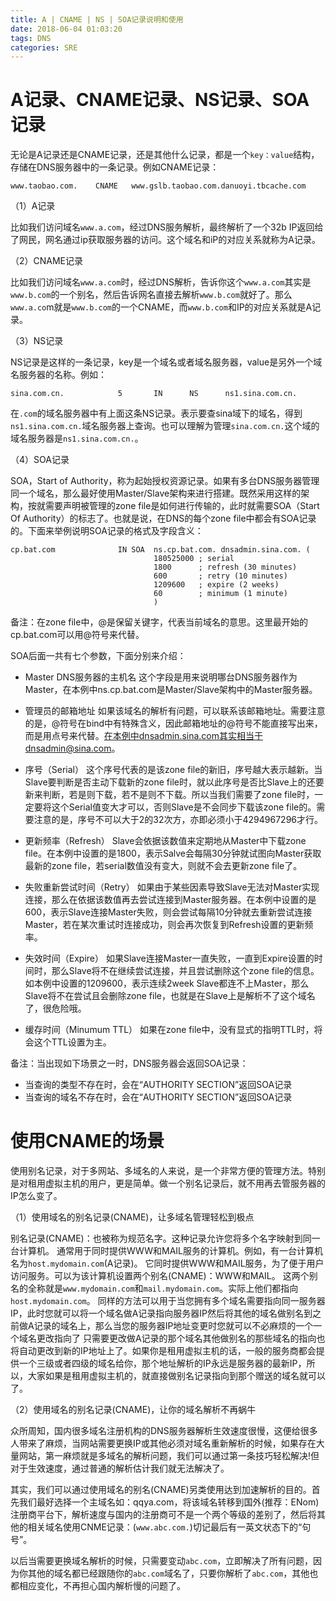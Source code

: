 ```yaml
---
title: A | CNAME | NS | SOA记录说明和使用
date: 2018-06-04 01:03:20
tags: DNS
categories: SRE
---
```


# A记录、CNAME记录、NS记录、SOA记录

无论是A记录还是CNAME记录，还是其他什么记录，都是一个`key：value`结构，存储在DNS服务器中的一条记录。例如CNAME记录：

```
www.taobao.com.    CNAME   www.gslb.taobao.com.danuoyi.tbcache.com
```

（1）A记录

比如我们访问域名`www.a.com`，经过DNS服务解析，最终解析了一个32b IP返回给了网民，网名通过ip获取服务器的访问。这个域名和iP的对应关系就称为A记录。

（2）CNAME记录

比如我们访问域名`www.a.com`时，经过DNS解析，告诉你这个`www.a.com`其实是`www.b.com`的一个别名，然后告诉网名直接去解析`www.b.com`就好了。那么`www.a.co`m就是`www.b.com`的一个CNAME，而`www.b.com`和IP的对应关系就是A记录。

（3）NS记录

NS记录是这样的一条记录，key是一个域名或者域名服务器，value是另外一个域名服务器的名称。例如：

```
sina.com.cn.            5       IN      NS      ns1.sina.com.cn.
```

在`.com`的域名服务器中有上面这条NS记录。表示要查sina域下的域名，得到`ns1.sina.com.cn.`域名服务器上查询。也可以理解为管理`sina.com.cn.`这个域的域名服务器是`ns1.sina.com.cn.`。

（4）SOA记录

SOA，Start of Authority，称为起始授权资源记录。如果有多台DNS服务器管理同一个域名，那么最好使用Master/Slave架构来进行搭建。既然采用这样的架构，按就需要声明被管理的zone file是如何进行传输的，此时就需要SOA（Start Of Authority）的标志了。也就是说，在DNS的每个zone file中都会有SOA记录的。下面来举例说明SOA记录的格式及字段含义：

```
cp.bat.com              IN SOA  ns.cp.bat.com. dnsadmin.sina.com. (
                                180525000 ; serial
                                1800      ; refresh (30 minutes)
                                600       ; retry (10 minutes)
                                1209600   ; expire (2 weeks)
                                60        ; minimum (1 minute)
                                )
```

备注：在zone file中，@是保留关键字，代表当前域名的意思。这里最开始的cp.bat.com可以用@符号来代替。

SOA后面一共有七个参数，下面分别来介绍：

- Master DNS服务器的主机名
这个字段是用来说明哪台DNS服务器作为Master，在本例中ns.cp.bat.com是Master/Slave架构中的Master服务器。

- 管理员的邮箱地址
如果该域名的解析有问题，可以联系该邮箱地址。需要注意的是，@符号在bind中有特殊含义，因此邮箱地址的@符号不能直接写出来，而是用点号来代替。在本例中dnsadmin.sina.com其实相当于dnsadmin@sina.com。

- 序号（Serial）
这个序号代表的是该zone file的新旧，序号越大表示越新。当Slave要判断是否主动下载新的zone file时，就以此序号是否比Slave上的还要新来判断，若是则下载，若不是则不下载。所以当我们需要了zone file时，一定要将这个Serial值变大才可以，否则Slave是不会同步下载该zone file的。需要注意的是，序号不可以大于2的32次方，亦即必须小于4294967296才行。

- 更新频率（Refresh）
Slave会依据该数值来定期地从Master中下载zone file。在本例中设置的是1800，表示Salve会每隔30分钟就试图向Master获取最新的zone file，若serial数值没有变大，则就不会去更新zone file了。

- 失败重新尝试时间（Retry）
如果由于某些因素导致Slave无法对Master实现连接，那么在依据该数值再去尝试连接到Master服务器。在本例中设置的是600，表示Slave连接Master失败，则会尝试每隔10分钟就去重新尝试连接Master，若在某次重试时连接成功，则会再次恢复到Refresh设置的更新频率。

- 失效时间（Expire）
如果Slave连接Master一直失败，一直到Expire设置的时间时，那么Slave将不在继续尝试连接，并且尝试删除这个zone file的信息。如本例中设置的1209600，表示连续2week Slave都连不上Master，那么Slave将不在尝试且会删除zone file，也就是在Slave上是解析不了这个域名了，很危险哦。

- 缓存时间（Minumum TTL）
如果在zone file中，没有显式的指明TTL时，将会这个TTL设置为主。

备注：当出现如下场景之一时，DNS服务器会返回SOA记录：

- 当查询的类型不存在时，会在“AUTHORITY SECTION”返回SOA记录
- 当查询的域名不存在时，会在“AUTHORITY SECTION”返回SOA记录

# 使用CNAME的场景

使用别名记录，对于多网站、多域名的人来说，是一个非常方便的管理方法。特别是对租用虚拟主机的用户，更是简单。做一个别名记录后，就不用再去管服务器的IP怎么变了。

（1）使用域名的别名记录(CNAME)，让多域名管理轻松到极点

别名记录(CNAME)：也被称为规范名字。这种记录允许您将多个名字映射到同一台计算机。 通常用于同时提供WWW和MAIL服务的计算机。例如，有一台计算机名为`host.mydomain.com`(A记录)。 它同时提供WWW和MAIL服务，为了便于用户访问服务。可以为该计算机设置两个别名(CNAME)：WWW和MAIL。 这两个别名的全称就是`www.mydomain.com`和`mail.mydomain.com`。实际上他们都指向`host.mydomain.com`。 同样的方法可以用于当您拥有多个域名需要指向同一服务器IP，此时您就可以将一个域名做A记录指向服务器IP然后将其他的域名做别名到之前做A记录的域名上，那么当您的服务器IP地址变更时您就可以不必麻烦的一个一个域名更改指向了 只需要更改做A记录的那个域名其他做别名的那些域名的指向也将自动更改到新的IP地址上了。如果你是租用虚拟主机的话，一般的服务商都会提供一个三级或者四级的域名给你，那个地址解析的IP永远是服务器的最新IP，所以，大家如果是租用虚拟主机的，就直接做别名记录指向到那个赠送的域名就可以了。

（2）使用域名的别名记录(CNAME)，让你的域名解析不再蜗牛

众所周知，国内很多域名注册机构的DNS服务器解析生效速度很慢，这便给很多人带来了麻烦，当网站需要更换IP或其他必须对域名重新解析的时候，如果存在大量网站，第一麻烦就是多域名的解析问题，我们可以通过第一条技巧轻松解决!但对于生效速度，通过普通的解析估计我们就无法解决了。

其实，我们可以通过使用域名的别名(CNAME)另类使用达到加速解析的目的。首先我们最好选择一个主域名如：qqya.com，将该域名转移到国外(推荐：ENom)注册商平台下，解析速度与国内的注册商可不是一个两个等级的差别了，然后将其他的相关域名使用CNME记录：(`www.abc.com.`)切记最后有一英文状态下的“句号”。

以后当需要更换域名解析的时候，只需要变动`abc.com`，立即解决了所有问题，因为你其他的域名都已经跟随你的`abc.com`域名了，只要你解析了`abc.com`，其他也都相应变化，不再担心国内解析慢的问题了。
